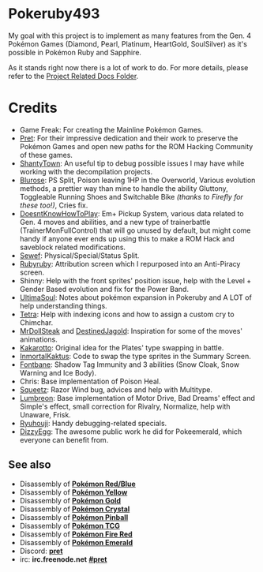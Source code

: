 # Pokeruby493

My goal with this project is to implement as many features from the Gen. 4 Pokémon Games (Diamond, Pearl, Platinum, HeartGold, SoulSilver) as it's possible in Pokémon Ruby and Sapphire.

As it stands right now there is a lot of work to do. For more details, please refer to the [Project Related Docs Folder](https://github.com/LOuroboros/pokeruby493/tree/master/project%20related%20docs).

# Credits

* Game Freak: For creating the Mainline Pokémon Games.
* [Pret](https://github.com/pret): For their impressive dedication and their work to preserve the Pokémon Games and open new paths for the ROM Hacking Community of these games.
* [ShantyTown](https://github.com/huderlem): An useful tip to debug possible issues I may have while working with the decompilation projects.
* [Blurose](https://github.com/blurosie): PS Split, Poison leaving 1HP in the Overworld, Various evolution methods, a prettier way than mine to handle the ability Gluttony, Toggleable Running Shoes and Switchable Bike *(thanks to Firefly for these too!)*, Cries fix.
* [DoesntKnowHowToPlay](https://github.com/doesnty): Em+ Pickup System, various data related to Gen. 4 moves and abilities, and a new type of trainerbattle (TrainerMonFullControl) that will go unused by default, but might come handy if anyone ever ends up using this to make a ROM Hack and saveblock related modifications.
* [Sewef](https://github.com/Sewef): Physical/Special/Status Split.
* [Rubyruby](https://github.com/jorubyp): Attribution screen which I repurposed into an Anti-Piracy screen.
* Shinny: Help with the front sprites' position issue, help with the Level + Gender Based evolution and fix for the Power Band.
* [UltimaSoul](https://www.pokecommunity.com/member.php?u=719183): Notes about pokémon expansion in Pokeruby and A LOT of help understanding things.
* [Tetra](https://www.pokecommunity.com/member.php?u=174056): Help with indexing icons and how to assign a custom cry to Chimchar.
* [MrDollSteak](https://www.pokecommunity.com/member.php?u=123025) and [DestinedJagold](https://www.pokecommunity.com/member.php?u=48504): Inspiration for some of the moves' animations.
* [Kakarotto](https://whackahack.com/foro/u-35567/kakarotto/): Original idea for the Plates' type swapping in battle.
* [InmortalKaktus](https://whackahack.com/foro/u-24902/inmortalkaktus-p94): Code to swap the type sprites in the Summary Screen.
* [Fontbane](https://github.com/fontbane): Shadow Tag Immunity and 3 abilities (Snow Cloak, Snow Warning and Ice Body).
* Chris: Base implementation of Poison Heal.
* [Squeetz](https://www.pokecommunity.com/member.php?u=400825): Razor Wind bug, advices and help with Multitype.
* [Lumbreon](https://whackahack.com/foro/u-41866/lumbreon/): Base implementation of Motor Drive, Bad Dreams' effect and Simple's effect, small correction for Rivalry, Normalize, help with Unaware, Frisk.
* [Ryuhouji](https://github.com/ryuhouji): Handy debugging-related specials.
* [DizzyEgg](https://github.com/dizzyeggg): The awesome public work he did for Pokeemerald, which everyone can benefit from.

## See also

* Disassembly of [**Pokémon Red/Blue**][pokered]
* Disassembly of [**Pokémon Yellow**][pokeyellow]
* Disassembly of [**Pokémon Gold**][pokegold]
* Disassembly of [**Pokémon Crystal**][pokecrystal]
* Disassembly of [**Pokémon Pinball**][pokepinball]
* Disassembly of [**Pokémon TCG**][poketcg]
* Disassembly of [**Pokémon Fire Red**][pokefirered]
* Disassembly of [**Pokémon Emerald**][pokeemerald]
* Discord: [**pret**][Discord]
* irc: **irc.freenode.net** [**#pret**][irc]

[pokered]: https://github.com/pret/pokered
[pokeyellow]: https://github.com/pret/pokeyellow
[pokegold]: https://github.com/pret/pokegold
[pokecrystal]: https://github.com/pret/pokecrystal
[pokepinball]: https://github.com/pret/pokepinball
[poketcg]: https://github.com/pret/poketcg
[pokefirered]: https://github.com/pret/pokefirered
[pokeemerald]: https://github.com/pret/pokeemerald
[Discord]: https://discord.gg/6EuWgX9
[irc]: https://kiwiirc.com/client/irc.freenode.net/?#pret
[travis]: https://travis-ci.org/pret/pokeruby
[travis-badge]: https://travis-ci.org/pret/pokeruby.svg?branch=master
